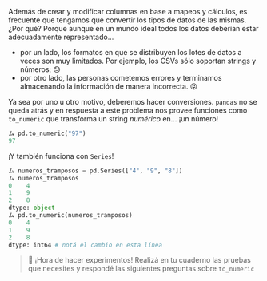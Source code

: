 Además de crear y modificar columnas en base a mapeos y cálculos, es frecuente que tengamos que convertir los tipos de datos de las mismas. ¿Por qué? Porque aunque en un mundo ideal todos los datos deberían estar adecuadamente representado...

  * por un lado, los formatos en que se distribuyen los lotes de datos a veces son muy limitados. Por ejemplo, los CSVs sólo soportan strings y números; :sweat: 
  * por otro lado, las personas cometemos errores y terminamos almacenando la información de manera incorrecta. :stuck_out_tongue_closed_eyes:

Ya sea por uno u otro motivo, deberemos hacer conversiones. `pandas` no se queda atrás y en respuesta a este problema nos provee funciones como `to_numeric` que transforma un string _numérico_ en... ¡un número!

```python
ム pd.to_numeric("97")
97
```

¡Y también funciona con `Series`!

```python
ム numeros_tramposos = pd.Series(["4", "9", "8"])
ム numeros_tramposos
0    4
1    9
2    8
dtype: object
ム pd.to_numeric(numeros_tramposos)
0    4
1    9
2    8
dtype: int64 # notá el cambio en esta línea 
```

> 🧪 ¡Hora de hacer experimentos! Realizá en tu cuaderno las pruebas que necesites y respondé las siguientes preguntas sobre `to_numeric` 
